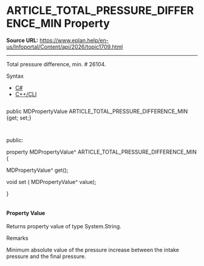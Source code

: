 # ARTICLE_TOTAL_PRESSURE_DIFFERENCE_MIN Property

**Source URL:** https://www.eplan.help/en-us/Infoportal/Content/api/2026/topic1709.html

---

Total pressure difference, min. # 26104.

Syntax

- [C#](#i-syntax-CS)
- [C++/CLI](#i-syntax-CPP2005)

```
```
public MDPropertyValue ARTICLE_TOTAL_PRESSURE_DIFFERENCE_MIN {get; set;}
```
```

```
```
public:

property MDPropertyValue^ ARTICLE_TOTAL_PRESSURE_DIFFERENCE_MIN {

   MDPropertyValue^ get();

   void set (    MDPropertyValue^ value);

}
```
```

#### Property Value

Returns property value of type System.String.

Remarks

Minimum absolute value of the pressure increase between the intake pressure and the final pressure.
